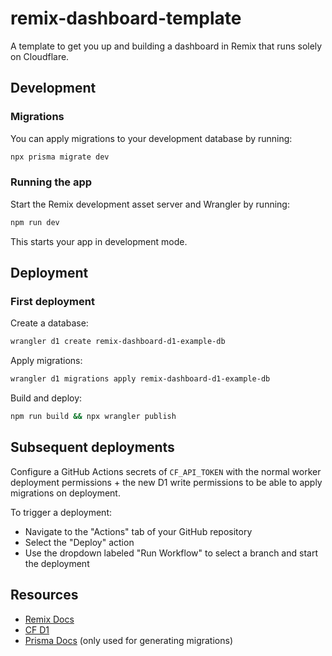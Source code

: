 # remix-dashboard-template

A template to get you up and building a dashboard in Remix that runs solely on Cloudflare.

## Development

### Migrations

You can apply migrations to your development database by running:

```sh
npx prisma migrate dev
```

### Running the app

Start the Remix development asset server and Wrangler by running:

```sh
npm run dev
```

This starts your app in development mode.

## Deployment

### First deployment

Create a database:

```sh
wrangler d1 create remix-dashboard-d1-example-db
```

Apply migrations:

```sh
wrangler d1 migrations apply remix-dashboard-d1-example-db
```

Build and deploy:

```sh
npm run build && npx wrangler publish
```

## Subsequent deployments

Configure a GitHub Actions secrets of `CF_API_TOKEN` with the normal worker deployment permissions + the new D1 write permissions to be able to apply migrations on deployment.

To trigger a deployment:

- Navigate to the "Actions" tab of your GitHub repository
- Select the "Deploy" action
- Use the dropdown labeled "Run Workflow" to select a branch and start the deployment

## Resources

- [Remix Docs](https://remix.run/docs)
- [CF D1](https://developers.cloudflare.com/d1/)
- [Prisma Docs](https://www.prisma.io/docs/) (only used for generating migrations)
